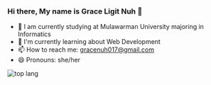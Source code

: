 ### Hi there, My name is Grace Ligit Nuh 👋

- 🔭 I am currently studying at Mulawarman University majoring in Informatics
- 🌱 I'm currently learning about Web Development
- 📫 How to reach me: gracenuh017@gmail.com
- 😄 Pronouns: she/her

<img alt= "top lang" src="https://github-readme-stats.vercel.app/api/top-langs/?username=graceln"/>

